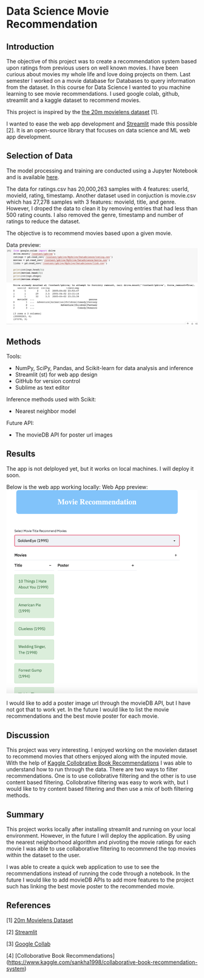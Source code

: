 # Data Science Movie Recommendation


## Introduction
The objective of this project was to create a recommendation system based upon ratings from previous users on well known movies.
I have been curious about movies my whole life and love doing projects on them. Last semester I worked on a movie database for Databases to query information from the dataset. In this course for Data Science I wanted to you machine learning to see movie recommendations. I used google colab, github, streamlit and a kaggle dataset to recommend movies.

This project is inspired by the [the 20m movielens dataset](https://www.kaggle.com/grouplens/movielens-20m-dataset) [1].  

I wanted to ease the web app development and [Streamlit](https://www.streamlit.io/) made this possible [2]. It is an open-source library that focuses on data science and ML web app development. 

## Selection of Data

The model processing and training are conducted using a Jupyter Notebook and is available [here](https://github.com/nguyenj32/dsMovie/blob/main/MovieReccomendation.ipynb).

The data for ratings.csv has 20,000,263 samples with 4 features: userId, movieId, rating, timestamp. Another dataset used in conjuction is movie.csv which has 27,278 samples with 3 features: movieId, title, and genre. However, I droped the data to clean it by removing entries that had less than 500 rating counts. I also removed the genre, timestamp and number of ratings to reduce the dataset. 

The objective is to recommend movies based upon a given movie.

Data preview: 
![data screenshot](./DataPreview.png)


## Methods

Tools:
- NumPy, SciPy, Pandas, and Scikit-learn for data analysis and inference
- Streamlit (st) for web app design
- GitHub for version control
- Sublime as text editor

Inference methods used with Scikit:
- Nearest neighbor model

Future API:
- The movieDB API for poster url images

## Results
The app is not delployed yet, but it works on local machines. I will deploy it soon.

Below is the web app working locally:
Web App preview: 
![Web App screenshot](./WebApp.png)

I would like to add a poster image url through the movieDB API, but I have not got that to work yet.
In the future I would like to list the movie recommendations and the best movie poster for each movie.

## Discussion
This project was very interesting. I enjoyed working on the movielen dataset to recommend movies that others enjoyed along with the inputed movie. With the help of 
[Kaggle Collobrative Book Recommendations](https://www.kaggle.com/sankha1998/collaborative-book-recommendation-system) I was able to understand how to run through the data. There are two ways to filter recommendations. One is to use collobrative filtering and the other is to use content based filtering. Collobrative filtering was easy to work with, but I would like to try content based filtering and then use a mix of both filtering methods. 

## Summary
This project works locally after installing streamlit and running on your local environment. However, in the future I will deploy the application. By using the nearest neighborhood algorithm and pivoting the movie ratings for each movie I was able to use collaborative filtering to recommend the top movies within the dataset to the user.

I was able to create a quick web application to use to see the recommendations instead of running the code through a notebook.
In the future I would like to add movieDB APIs to add more features to the project such has linking the best movie poster to the recommended movie.

## References
[1] [20m Movielens Dataset](https://www.kaggle.com/grouplens/movielens-20m-dataset)

[2] [Streamlit](https://www.streamlit.io/)

[3] [Google Collab](lab.research.google.com/drive/1aDNapHbcVyGnXLpuQ6qyfXgQa9nd2r4x#scrollTo=JIVismfIUkX1)

[4] [Colloborative Book Recommendations] (https://www.kaggle.com/sankha1998/collaborative-book-recommendation-system)
